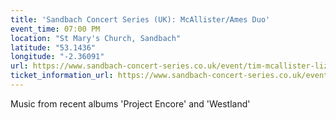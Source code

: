 ```yaml
---
title: 'Sandbach Concert Series (UK): McAllister/Ames Duo'
event_time: 07:00 PM
location: "St Mary's Church, Sandbach"
latitude: "53.1436"
longitude: "-2.36091"
url: https://www.sandbach-concert-series.co.uk/event/tim-mcallister-liz-ames/
ticket_information_url: https://www.sandbach-concert-series.co.uk/event/tim-mcallister-liz-ames/
---
```

Music from recent albums 'Project Encore' and 'Westland'